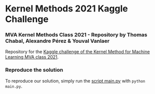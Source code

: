 # Kernel Methods 2021 Kaggle Challenge

### MVA Kernel Methods Class 2021 - Repository by Thomas Chabal, Alexandre Pérez & Youval Vanlaer

Repository for the [Kaggle challenge of the Kernel Method for Machine Learning MVA class 2021](https://www.kaggle.com/c/machine-learning-with-kernel-methods-2021).

### Reproduce the solution

To reproduce our solution, simply run the [script main.py](main.py) with `python main.py`.
